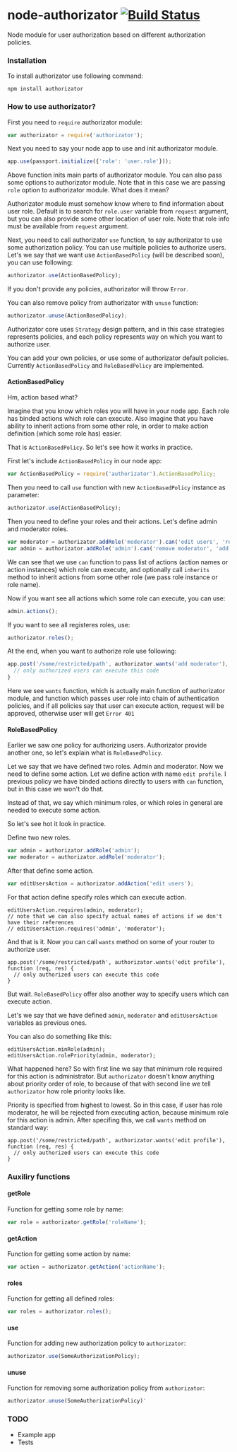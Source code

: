 node-authorizator [![Build Status](https://travis-ci.org/ivpusic/node-authorizator.png?branch=master)](https://travis-ci.org/ivpusic/node-authorizator)
=================

Node module for user authorization based on different authorization policies.

### Installation

To install authorizator use following command:

```Shell
npm install authorizator
```

### How to use authorizator?

First you need to ``require`` authorizator module:

```JavaScript
var authorizator = require('authorizator');
```

Next you need to say your node app to use and init authorizator module.

```JavaScript
app.use(passport.initialize({'role': 'user.role'}));
```

Above function inits main parts of authorizator module. You can also pass some options to authorizator module.
Note that in this case we are passing ``role`` option to authorizator module. What does it mean?


Authorizator module must somehow know where to find information about user role. Default is to search for ``role.user``
variable from ``request`` argument, but you can also provide some other location of user role. Note that role info
must be available from ``request`` argument. 


Next, you need to call authorizator ``use`` function, to say authorizator to use some authorization policy.
You can use multiple policies to authorize users. 
Let's we say that we want use ``ActionBasedPolicy`` (will be described soon), you can use following:
```JavaScript
authorizator.use(ActionBasedPolicy); 
```
If you don't provide any policies, authorizator will throw ``Error``.

You can also remove policy from authorizator with ``unuse`` function:
```Javascript
authorizator.unuse(ActionBasedPolicy);
```

Authorizator core uses ``Strategy`` design pattern, and in this case strategies represents policies, 
and each policy represents way on which you want to authorize user.


You can add your own policies, or use some of authorizator default policies. 
Currently ``ActionBasedPolicy`` and ``RoleBasedPolicy`` are implemented.

#### ActionBasedPolicy

Hm, action based what? 

Imagine that you know which roles you will have in your node app. Each role has binded actions which role can execute.
Also imagine that you have ability to inherit actions from some other role, in order to make action definition (which some role has) easier.

That is ``ActionBasedPolicy``. So let's see how it works in practice.

First let's include ``ActionBasedPolicy`` in our node app:

```JavaScript
var ActionBasedPolicy = require('authorizator').ActionBasedPolicy;
```
Then you need to call ``use`` function with new ``ActionBasedPolicy`` instance as parameter:
```JavaScript
authorizator.use(ActionBasedPolicy); 
```

Then you need to define your roles and their actions. Let's define admin and moderator roles.

```JavaScript
var moderator = authorizator.addRole('moderator').can('edit users', 'remove users');
var admin = authorizator.addRole('admin').can('remove moderator', 'add moderator').inherits('moderator');
```

We can see that we use ``can`` function to pass list of actions (action names or action instances) which role can execute, and optionally call 
``inherits`` method to inherit actions from some other role (we pass role instance or role name).

Now if you want see all actions which some role can execute, you can use:
```JavaScript
admin.actions();
```
If you want to see all registeres roles, use:
```JavaScript
authorizator.roles();
```
At the end, when you want to authorize role use following:

```JavaScript
app.post('/some/restricted/path', authorizator.wants('add moderator'), function (req, res) { 
  // only authorized users can execute this code 
}
```
Here we see ``wants`` function, which is actually main function of authorizator module, and function which passes user role
into chain of authentication policies, and if all policies say that user can execute action, request will be approved,
otherwise user will get ``Error 401``

#### RoleBasedPolicy

Earlier we saw one policy for authorizing users. Authorizator provide another one, so let's explain what is ``RoleBasedPolicy``.

Let we say that we have defined two roles. Admin and moderator. Now we need to define some action. Let we define action with name ``edit profile``.
I previous policy we have binded actions directly to users with ``can`` function, but in this case we won't do that.

Instead of that, we say which minimum roles, or which roles in general are needed to execute some action.

So let's see hot it look in practice.

Define two new roles.
```Javascript
var admin = authorizator.addRole('admin');
var moderator = authorizator.addRole('moderator');
```

After that define some action.
```Javascript
var editUsersAction = authorizator.addAction('edit users');
```

For that action define specify roles which can execute action.
```
editUsersAction.requires(admin, moderator);
// note that we can also specify actual names of actions if we don't have their references
// editUsersAction.requires('admin', 'moderator');
```

And that is it. Now you can call ``wants`` method on some of your router to authorize user.
```
app.post('/some/restricted/path', authorizator.wants('edit profile'), function (req, res) { 
  // only authorized users can execute this code 
}
```

But wait. ``RoleBasedPolicy`` offer also another way to specify users which can execute action. 

Let's we say that we have defined ``admin``, ``moderator`` and ``editUsersAction`` variables as previous ones.

You can also do something like this:

```
editUsersAction.minRole(admin);
editUsersAction.rolePriority(admin, moderator);
```

What happened here? So with first line we say that minimum role required for this action is administrator.
But ``authorizator`` doesn't know anything about priority order of role, to because of that with second line
we tell ``authorizator`` how role priority looks like.

Priority is specified from highest to lowest. So in this case, if user has role moderator, he will be rejected from 
executing action, because minimum role for this action is admin. After specifing this, we call ``wants`` method
on standard way:
```
app.post('/some/restricted/path', authorizator.wants('edit profile'), function (req, res) { 
  // only authorized users can execute this code 
}
```

### Auxiliry functions

#### getRole

Function for getting some role by name:
```Javascript
var role = authorizator.getRole('roleName');
```

#### getAction

Function for getting some action by name:
```Javascript
var action = authorizator.getAction('actionName');
```

#### roles

Function for getting all defined roles:

```Javascript
var roles = authorizator.roles();
```

#### use

Function for adding new authorization policy to ``authorizator``:
```Javascript
authorizator.use(SomeAuthorizationPolicy);
```

#### unuse

Function for removing some authorization policy from ``authorizator``:
```Javascript
authorizator.unuse(SomeAuthorizationPolicy)'
```

### TODO
- Example app
- Tests
